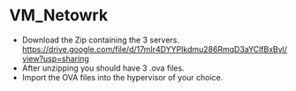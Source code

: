# VM_Netowrk
- Download the Zip containing the 3 servers. https://drive.google.com/file/d/17mIr4DYYPIkdmu286RmqD3aYClfBxBvl/view?usp=sharing
- After unzipping you should have 3 .ova files.
- Import the OVA files into the hypervisor of your choice.
